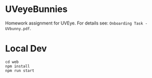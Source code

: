 # UVeyeBunnies
Homework assignment for UVEye. For details see: `Onboarding Task - UVbunny.pdf`.

# Local Dev
```
cd web
npm install
npm run start
```